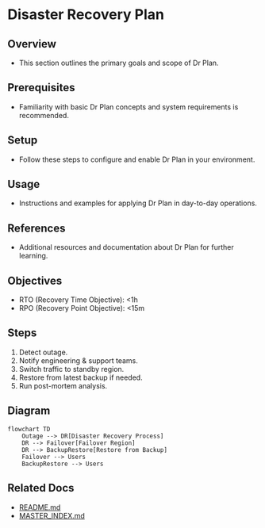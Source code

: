 # Disaster Recovery Plan

## Overview
- This section outlines the primary goals and scope of Dr Plan.

## Prerequisites
- Familiarity with basic Dr Plan concepts and system requirements is recommended.

## Setup
- Follow these steps to configure and enable Dr Plan in your environment.

## Usage
- Instructions and examples for applying Dr Plan in day-to-day operations.

## References
- Additional resources and documentation about Dr Plan for further learning.


## Objectives
- RTO (Recovery Time Objective): <1h
- RPO (Recovery Point Objective): <15m

## Steps
1. Detect outage.
2. Notify engineering & support teams.
3. Switch traffic to standby region.
4. Restore from latest backup if needed.
5. Run post-mortem analysis.

## Diagram
```mermaid
flowchart TD
    Outage --> DR[Disaster Recovery Process]
    DR --> Failover[Failover Region]
    DR --> BackupRestore[Restore from Backup]
    Failover --> Users
    BackupRestore --> Users
```

## Related Docs
- [README.md](README.md)
- [MASTER_INDEX.md](MASTER_INDEX.md)

